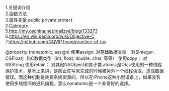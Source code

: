 1.关键词介绍  
2.函数方法  
3.属性变量 public private protect  
2.[Category](https://developer.apple.com/library/ios/documentation/General/Conceptual/DevPedia-CocoaCore/Category.html)    
5.http://my.oschina.net/mailzwj/blog/133273  
6.https://en.wikipedia.org/wiki/Objective-C  
7.https://github.com/QQVIPTeam/practice-of-ios  

@property (nonatomic, assign) 
使用assign: 对基础数据类型 （NSInteger，CGFloat）和C数据类型（int, float, double, char, 等等）
使用copy： 对NSString
使用retain： 对其他NSObject和其子类
atomic是Objc使用的一种线程保护技术，基本上来讲，是防止在写未完成的时候被另外一个线程读取，造成数据错误。而这种机制是耗费系统资源的，所以在iPhone这种小型设备上，如果没有使用多线程间的通讯编程，那么nonatomic是一个非常好的选择。
